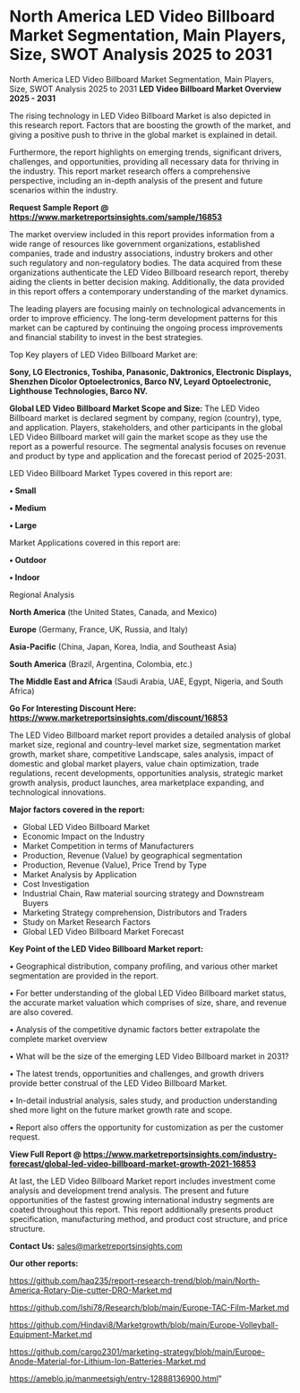 # North America LED Video Billboard Market Segmentation, Main Players, Size, SWOT Analysis 2025 to 2031
North America LED Video Billboard Market Segmentation, Main Players, Size, SWOT Analysis 2025 to 2031
<Strong> LED Video Billboard Market Overview 2025 - 2031</strong>

The rising technology in LED Video Billboard Market is also depicted in this research report. Factors that are boosting the growth of the market, and giving a positive push to thrive in the global market is explained in detail.

Furthermore, the report highlights on emerging trends, significant drivers, challenges, and opportunities, providing all necessary data for thriving in the industry. This report market research offers a comprehensive perspective, including an in-depth analysis of the present and future scenarios within the industry.

<strong>Request Sample Report @ <a href=https://www.marketreportsinsights.com/sample/16853>https://www.marketreportsinsights.com/sample/16853</a></strong>

The market overview included in this report provides information from a wide range of resources like government organizations, established companies, trade and industry associations, industry brokers and other such regulatory and non-regulatory bodies. The data acquired from these organizations authenticate the LED Video Billboard research report, thereby aiding the clients in better decision making. Additionally, the data provided in this report offers a contemporary understanding of the market dynamics.

The leading players are focusing mainly on technological advancements in order to improve efficiency. The long-term development patterns for this market can be captured by continuing the ongoing process improvements and financial stability to invest in the best strategies.

Top Key players of LED Video Billboard Market are:

<strong>Sony, LG Electronics, Toshiba, Panasonic, Daktronics, Electronic Displays, Shenzhen Dicolor Optoelectronics, Barco NV, Leyard Optoelectronic, Lighthouse Technologies, Barco NV.</strong>

<strong><b>Global LED Video Billboard Market Scope and Size:</b></strong>
The LED Video Billboard market is declared segment by company, region (country), type, and application. Players, stakeholders, and other participants in the global LED Video Billboard market will gain the market scope as they use the report as a powerful resource. The segmental analysis focuses on revenue and product by type and application and the forecast period of 2025-2031.

LED Video Billboard Market Types covered in this report are:

<strong>• Small

• Medium

• Large</strong>

Market Applications covered in this report are:

<strong>• Outdoor

• Indoor</strong> 

Regional Analysis

<strong>North America</strong> (the United States, Canada, and Mexico)

<strong>Europe</strong> (Germany, France, UK, Russia, and Italy)

<strong>Asia-Pacific</strong> (China, Japan, Korea, India, and Southeast Asia)

<strong>South America</strong> (Brazil, Argentina, Colombia, etc.)

<strong>The Middle East and Africa</strong> (Saudi Arabia, UAE, Egypt, Nigeria, and South Africa)

<strong>Go For Interesting Discount Here: <a href=https://www.marketreportsinsights.com/discount/16853>https://www.marketreportsinsights.com/discount/16853</a></strong>

The LED Video Billboard market report provides a detailed analysis of global market size, regional and country-level market size, segmentation market growth, market share, competitive Landscape, sales analysis, impact of domestic and global market players, value chain optimization, trade regulations, recent developments, opportunities analysis, strategic market growth analysis, product launches, area marketplace expanding, and technological innovations.

<strong><b>Major factors covered in the report:</b></strong>
<ul>
  <li>Global LED Video Billboard Market </li>
  <li>Economic Impact on the Industry</li>
  <li>Market Competition in terms of Manufacturers</li>
  <li>Production, Revenue (Value) by geographical segmentation</li>
  <li>Production, Revenue (Value), Price Trend by Type</li>
  <li>Market Analysis by Application</li>
  <li>Cost Investigation</li>
  <li>Industrial Chain, Raw material sourcing strategy and Downstream Buyers</li>
  <li>Marketing Strategy comprehension, Distributors and Traders</li>
  <li>Study on Market Research Factors</li>
  <li>Global LED Video Billboard Market Forecast</li>
</ul>

<strong><b>Key Point of the LED Video Billboard Market report:</b></strong>

• Geographical distribution, company profiling, and various other market segmentation are provided in the report.

• For better understanding of the global LED Video Billboard market status, the accurate market valuation which comprises of size, share, and revenue are also covered.

• Analysis of the competitive dynamic factors better extrapolate the complete market overview

• What will be the size of the emerging LED Video Billboard market in 2031?

• The latest trends, opportunities and challenges, and growth drivers provide better construal of the LED Video Billboard Market.

• In-detail industrial analysis, sales study, and production understanding shed more light on the future market growth rate and scope.

• Report also offers the opportunity for customization as per the customer request.

<strong><b>View Full Report @ <a href=https://www.marketreportsinsights.com/industry-forecast/global-led-video-billboard-market-growth-2021-16853>https://www.marketreportsinsights.com/industry-forecast/global-led-video-billboard-market-growth-2021-16853</a></b></strong>


At last, the LED Video Billboard Market report includes investment come analysis and development trend analysis. The present and future opportunities of the fastest growing international industry segments are coated throughout this report. This report additionally presents product specification, manufacturing method, and product cost structure, and price structure.

<strong>Contact Us:</strong>
sales@marketreportsinsights.com

<strong>Our other reports:</strong>

<a href=https://github.com/haq235/report-research-trend/blob/main/North-America-Rotary-Die-cutter-DRO-Market.md>https://github.com/haq235/report-research-trend/blob/main/North-America-Rotary-Die-cutter-DRO-Market.md</a>

<a href=https://github.com/Ishi78/Research/blob/main/Europe-TAC-Film-Market.md>https://github.com/Ishi78/Research/blob/main/Europe-TAC-Film-Market.md</a>

<a href=https://github.com/Hindavi8/Marketgrowth/blob/main/Europe-Volleyball-Equipment-Market.md>https://github.com/Hindavi8/Marketgrowth/blob/main/Europe-Volleyball-Equipment-Market.md</a>

<a href=https://github.com/cargo2301/marketing-strategy/blob/main/Europe-Anode-Material-for-Lithium-Ion-Batteries-Market.md>https://github.com/cargo2301/marketing-strategy/blob/main/Europe-Anode-Material-for-Lithium-Ion-Batteries-Market.md</a>

<a href=https://ameblo.jp/manmeetsigh/entry-12888136900.html>https://ameblo.jp/manmeetsigh/entry-12888136900.html</a>"
